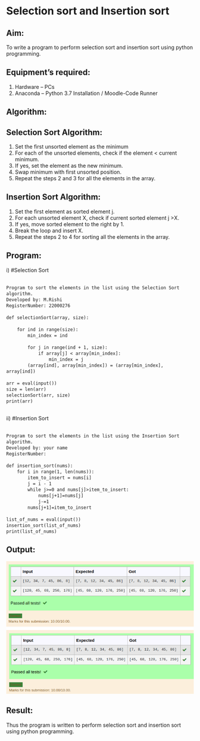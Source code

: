 # Selection sort and Insertion sort
## Aim:
To write a program to perform selection sort and insertion sort using python programming.
## Equipment’s required:
1.	Hardware – PCs
2.	Anaconda – Python 3.7 Installation / Moodle-Code Runner
## Algorithm:
## Selection Sort Algorithm:
1.	Set the first unsorted element as the minimum
2.	For each of the unsorted elements, check if the element < current minimum.
3.	If yes, set the element as the new minimum.
4.	Swap minimum with first unsorted position.
5.	Repeat the steps 2 and 3 for all the elements in the array.
## Insertion Sort Algorithm:
1.	Set the first element as sorted element j.
2.	For each unsorted element X, check if current sorted element j >X.
3.	If yes, move sorted element to the right by 1.
4.	Break the loop and insert X.
5.	Repeat the steps 2 to 4 for sorting all the elements in the array.
## Program:
i)	#Selection Sort
```
 
Program to sort the elements in the list using the Selection Sort algorithm.
Developed by: M.Rishi
RegisterNumber: 22000276

def selectionSort(array, size):
    
    for ind in range(size):
        min_index = ind
        
        for j in range(ind + 1, size):
            if array[j] < array[min_index]:
                min_index = j 
        (array[ind], array[min_index]) = (array[min_index], array[ind]) 
    
arr = eval(input()) 
size = len(arr) 
selectionSort(arr, size) 
print(arr)


```
ii)	#Insertion Sort
```

Program to sort the elements in the list using the Insertion Sort algorithm.
Developed by: your name
RegisterNumber: 

def insertion_sort(nums):
    for i in range(1, len(nums)):
        item_to_insert = nums[i]
        j = i - 1
        while j>=0 and nums[j]>item_to_insert:
            nums[j+1]=nums[j]
            j-=1
        nums[j+1]=item_to_insert

list_of_nums = eval(input())
insertion_sort(list_of_nums)
print(list_of_nums)

```

## Output:
![OUTPUT](/insertion.png)
![OUTPUT](/selection.png)

## Result:
Thus the program is written to perform selection sort and insertion sort using python programming.
